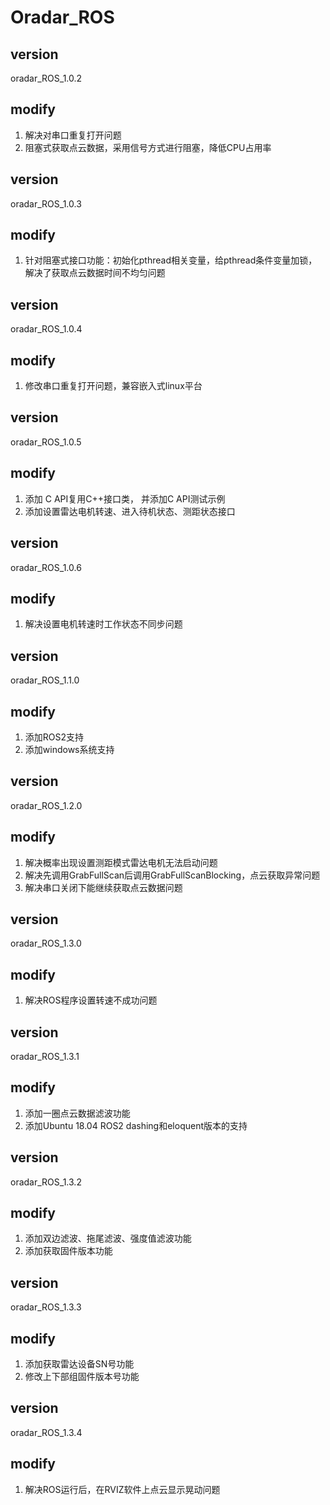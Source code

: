 # Oradar_ROS

## version
oradar_ROS_1.0.2 

## modify
1. 解决对串口重复打开问题
2. 阻塞式获取点云数据，采用信号方式进行阻塞，降低CPU占用率

## version
oradar_ROS_1.0.3 

## modify
1. 针对阻塞式接口功能：初始化pthread相关变量，给pthread条件变量加锁，解决了获取点云数据时间不均匀问题

## version
oradar_ROS_1.0.4

## modify
1. 修改串口重复打开问题，兼容嵌入式linux平台

## version
oradar_ROS_1.0.5

## modify
1. 添加 C API复用C++接口类， 并添加C API测试示例
2. 添加设置雷达电机转速、进入待机状态、测距状态接口

## version
oradar_ROS_1.0.6

## modify
1. 解决设置电机转速时工作状态不同步问题

## version
oradar_ROS_1.1.0

## modify
1. 添加ROS2支持
2. 添加windows系统支持

## version
oradar_ROS_1.2.0

## modify
1. 解决概率出现设置测距模式雷达电机无法启动问题
2. 解决先调用GrabFullScan后调用GrabFullScanBlocking，点云获取异常问题
3. 解决串口关闭下能继续获取点云数据问题

## version
oradar_ROS_1.3.0

## modify
1. 解决ROS程序设置转速不成功问题

## version
oradar_ROS_1.3.1

## modify
1. 添加一圈点云数据滤波功能
2. 添加Ubuntu 18.04 ROS2 dashing和eloquent版本的支持

## version
oradar_ROS_1.3.2

## modify
1. 添加双边滤波、拖尾滤波、强度值滤波功能
2. 添加获取固件版本功能

## version
oradar_ROS_1.3.3

## modify
1. 添加获取雷达设备SN号功能
2. 修改上下部组固件版本号功能

## version
oradar_ROS_1.3.4

## modify
1. 解决ROS运行后，在RVIZ软件上点云显示晃动问题